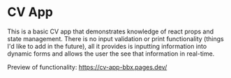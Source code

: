 # CV App

This is a basic CV app that demonstrates knowledge of react props and state management. There is no input validation or print functionality (things I'd like to add in the future), all it provides is inputting information into dynamic forms and allows the user the see that information in real-time.

Preview of functionality: https://cv-app-bbx.pages.dev/
